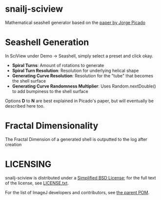 # snailj-sciview
Mathematical seashell generator based on the [paper by Jorge Picado](http://www.mat.uc.pt/~picado/conchas/eng/article.pdf)

# Seashell Generation
In SciView under Demo -> Seashell, simply select a preset and click okay.
- __Spiral Turns__: Amount of rotations to generate
- __Spiral Turn Resolution__: Resolution for underlying helical shape
- __Generating Curve Resolution__: Resolution for the "tube" that becomes the shell surface
- __Generating Curve Randomness Multiplier__: Uses Random.nextDouble() to add bumpiness to the shell surface

Options __D__ to __N__ are best explained in Picado's paper, but will eventually be described here too.

# Fractal Dimensionality
The Fractal Dimension of a generated shell is outputted to the log after creation

# LICENSING

snailj-sciview is distributed under a
[Simplified BSD License](http://en.wikipedia.org/wiki/BSD_licenses);
for the full text of the license, see
[LICENSE.txt](https://github.com/imagej/imagej/blob/master/LICENSE.txt).

For the list of ImageJ developers and contributors, see
[the parent POM](https://github.com/imagej/pom-imagej/blob/master/pom.xml).
